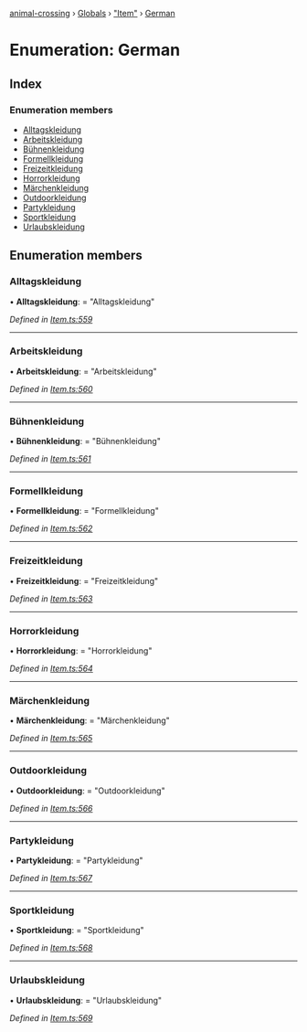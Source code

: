 [animal-crossing](../README.md) › [Globals](../globals.md) › ["Item"](../modules/_item_.md) › [German](_item_.german.md)

# Enumeration: German

## Index

### Enumeration members

* [Alltagskleidung](_item_.german.md#alltagskleidung)
* [Arbeitskleidung](_item_.german.md#arbeitskleidung)
* [Bühnenkleidung](_item_.german.md#bühnenkleidung)
* [Formellkleidung](_item_.german.md#formellkleidung)
* [Freizeitkleidung](_item_.german.md#freizeitkleidung)
* [Horrorkleidung](_item_.german.md#horrorkleidung)
* [Märchenkleidung](_item_.german.md#märchenkleidung)
* [Outdoorkleidung](_item_.german.md#outdoorkleidung)
* [Partykleidung](_item_.german.md#partykleidung)
* [Sportkleidung](_item_.german.md#sportkleidung)
* [Urlaubskleidung](_item_.german.md#urlaubskleidung)

## Enumeration members

###  Alltagskleidung

• **Alltagskleidung**: = "Alltagskleidung"

*Defined in [Item.ts:559](https://github.com/Norviah/animal-crossing/blob/e8c2f7d/module/types/Item.ts#L559)*

___

###  Arbeitskleidung

• **Arbeitskleidung**: = "Arbeitskleidung"

*Defined in [Item.ts:560](https://github.com/Norviah/animal-crossing/blob/e8c2f7d/module/types/Item.ts#L560)*

___

###  Bühnenkleidung

• **Bühnenkleidung**: = "Bühnenkleidung"

*Defined in [Item.ts:561](https://github.com/Norviah/animal-crossing/blob/e8c2f7d/module/types/Item.ts#L561)*

___

###  Formellkleidung

• **Formellkleidung**: = "Formellkleidung"

*Defined in [Item.ts:562](https://github.com/Norviah/animal-crossing/blob/e8c2f7d/module/types/Item.ts#L562)*

___

###  Freizeitkleidung

• **Freizeitkleidung**: = "Freizeitkleidung"

*Defined in [Item.ts:563](https://github.com/Norviah/animal-crossing/blob/e8c2f7d/module/types/Item.ts#L563)*

___

###  Horrorkleidung

• **Horrorkleidung**: = "Horrorkleidung"

*Defined in [Item.ts:564](https://github.com/Norviah/animal-crossing/blob/e8c2f7d/module/types/Item.ts#L564)*

___

###  Märchenkleidung

• **Märchenkleidung**: = "Märchenkleidung"

*Defined in [Item.ts:565](https://github.com/Norviah/animal-crossing/blob/e8c2f7d/module/types/Item.ts#L565)*

___

###  Outdoorkleidung

• **Outdoorkleidung**: = "Outdoorkleidung"

*Defined in [Item.ts:566](https://github.com/Norviah/animal-crossing/blob/e8c2f7d/module/types/Item.ts#L566)*

___

###  Partykleidung

• **Partykleidung**: = "Partykleidung"

*Defined in [Item.ts:567](https://github.com/Norviah/animal-crossing/blob/e8c2f7d/module/types/Item.ts#L567)*

___

###  Sportkleidung

• **Sportkleidung**: = "Sportkleidung"

*Defined in [Item.ts:568](https://github.com/Norviah/animal-crossing/blob/e8c2f7d/module/types/Item.ts#L568)*

___

###  Urlaubskleidung

• **Urlaubskleidung**: = "Urlaubskleidung"

*Defined in [Item.ts:569](https://github.com/Norviah/animal-crossing/blob/e8c2f7d/module/types/Item.ts#L569)*
